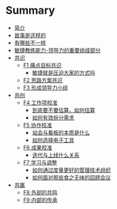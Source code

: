 # Summary

* [简介](README.md)
* [故事是这样的](01_The_Story.md)
* [有哪些不一样](02_The_Differences.md)
* [敏捷教练能力-领导力的重要组成部分]()
* [共识](design_alliance.md)
    * [F1 痛点目标共识](F1.md)
        * [敏捷就是压迫大家的方式吗]()
    * [F2 思路方案共识]()
    * [F3 形成领导力小组]()
* [共创](co_create.md)
    * [F4 工作项校准]()
        * [到底要不要估算，如何估算]()
        * [如何有效拆分需求]()
    * [F5 协作校准](F5.md)
        * [站会与看板的本质是什么]()
        * [如何选择电子工具](collaboration_tools_selection.md)
    * [F6 成果校准]()
        * [迭代与上线什么关系]()
    * [F7 学习与调整](F7.md)
        * [如何通过度量更好的管理技术组织](measurement.md)
        * [如何面对那些食之无味的回顾会议]()
* [共赢]()
    * [F8 外部的共鸣]()
    * [F9 内部的传承]()



